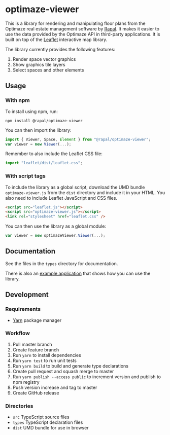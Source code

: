 # optimaze-viewer

This is a library for rendering and manipulating floor plans from the Optimaze real estate management software by [Rapal](http://www.rapal.com/). It makes it easier to use the data provided by the Optimaze API in third-party applications. It is built on top of the [Leaflet](http://leafletjs.com/) interactive map library.

The library currently provides the following features:

1. Render space vector graphics
2. Show graphics tile layers
3. Select spaces and other elements

## Usage

### With npm

To install using npm, run:

```
npm install @rapal/optimaze-viewer
```

You can then import the library:

```js
import { Viewer, Space, Element } from "@rapal/optimaze-viewer";
var viewer = new Viewer(...);
```
Remember to also include the Leaflet CSS file:

```js
import "leaflet/dist/leaflet.css";
```

### With script tags

To include the library as a global script, download the UMD bundle `optimaze-viewer.js` from the `dist` directory and include it in your HTML. You also need to include Leaflet JavaScript and CSS files.

```html
<script src="leaflet.js"></script>
<script src="optimaze-viewer.js"></script>
<link rel="stylesheet" href="leaflet.css" />
```

You can then use the library as a global module:

```js
var viewer = new optimazeViewer.Viewer(...);
```

## Documentation

See the files in the `types` directory for documentation.

There is also an [example application](https://github.com/rapal/optimaze-viewer-example) that shows how you can use the library.

## Development

### Requirements

* [Yarn](https://yarnpkg.com/) package manager

### Workflow

1. Pull master branch
2. Create feature branch
3. Run `yarn` to install dependencies
4. Run `yarn test` to run unit tests
5. Run `yarn build` to build and generate type declarations
6. Create pull request and squash merge to master
7. Run `yarn publish --access public` to increment version and publish to npm registry
8. Push version increase and tag to master
9. Create GitHub release

### Directories

* `src` TypeScript source files
* `types` TypeScript declaration files
* `dist` UMD bundle for use in browser
